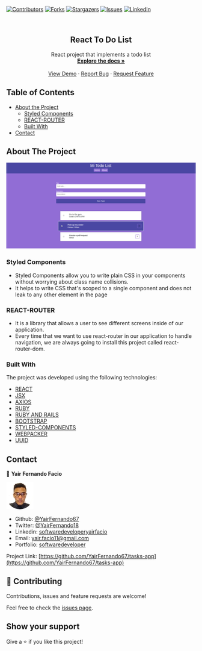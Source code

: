 [![Contributors][contributors-shield]][contributors-url]
[![Forks][forks-shield]][forks-url]
[![Stargazers][stars-shield]][stars-url]
[![Issues][issues-shield]][issues-url]
[![LinkedIn][linkedin-shield2]][linkedin-url2]

<!-- PROJECT LOGO -->
<br />
<p align="center">
 <h2 align="center"> React To Do List </h2>

  <p align="center">
    React project that implements a todo list
    <br />
    <a href="https://github.com/YairFernando67/tasks-app"><strong>Explore the docs »</strong></a>
    <br />
    <br />
    <a href="https://github.com/YairFernando67/tasks-app">View Demo</a>
    ·
    <a href="https://github.com/YairFernando67/tasks-app/issues">Report Bug</a>
    ·
    <a href="https://github.com/YairFernando67/tasks-app/issues">Request Feature</a>
  </p>

</p>

## Table of Contents
* [About the Project](#about-the-project)
  * [Styled Components](#Styled-Components)
  * [REACT-ROUTER](#REACT-ROUTER)
  * [Built With](#built-with)
* [Contact](#contact)

## About The Project

![Screenshot Image](app/assets/images/logoRepo.png) 

### Styled Components
* Styled Components allow you to write plain CSS in your components without worrying about class name collisions. 
* It helps to write CSS that's scoped to a single component and does not leak to any other element in the page

### REACT-ROUTER
* It is a library that allows a user to see different screens inside of 
our application.
* Every time that we want to use react-router in our application to handle
navigation, we are always going to install this project called react-router-dom.



### Built With
The project was developed using the following technologies:
- [REACT](https://es.reactjs.org/)
- [JSX](https://reactjs.org/docs/introducing-jsx.html)
- [AXIOS](https://github.com/axios/axios)
- [RUBY](https://www.ruby-lang.org/es/)
- [RUBY AND RAILS](https://rubyonrails.org/)
- [BOOTSTRAP](https://getbootstrap.com/docs/4.3/getting-started/introduction/)
- [STYLED-COMPONENTS](https://www.styled-components.com/)
- [WEBPACKER](https://github.com/rails/webpacker)
- [UUID](https://www.npmjs.com/package/uuid)

## Contact

👤 **Yair Fernando Facio**

<a href="https://yairfernando67.github.io/Portfolio/" target="_blank">
    
  ![Screenshot Image](app/assets/images/logo.jpg) 

</a>

- Github: [@YairFernando67](https://github.com/YairFernando67)
- Twitter: [@YairFernando18](https://twitter.com/YairFernando18)
- Linkedin: [softwaredeveloperyairfacio](https://www.linkedin.com/in/softwaredeveloperyairfacio/)
- Email: [yair.facio11@gmail.com](https://mail.google.com/mail/?view=cm&fs=1&tf=1&to=yair.facio11@gmail.com)
- Portfolio: [softwaredeveloper](https://yairfernando67.github.io/Portfolio/)

<p align="center">

  Project Link: [https://github.com/YairFernando67/tasks-app](https://github.com/YairFernando67/tasks-app)

</p>

## 🤝 Contributing

Contributions, issues and feature requests are welcome!

Feel free to check the [issues page](https://github.com/YairFernando67/tasks-app/issues).

## Show your support

Give a ⭐️ if you like this project!

<!-- MARKDOWN LINKS & IMAGES -->
[contributors-shield]: https://img.shields.io/github/contributors/YairFernando67/tasks-app.svg?style=flat-square
[contributors-url]: https://github.com/YairFernando67/tasks-app/graphs/contributors
[forks-shield]: https://img.shields.io/github/forks/YairFernando67/tasks-app.svg?style=flat-square
[forks-url]: https://github.com/YairFernando67/tasks-app/network/members
[stars-shield]: https://img.shields.io/github/stars/YairFernando67/tasks-app.svg?style=flat-square
[stars-url]: https://github.com/YairFernando67/tasks-app/stargazers
[issues-shield]: https://img.shields.io/github/issues/YairFernando67/tasks-app.svg?style=flat-square
[issues-url]: https://github.com/YairFernando67/tasks-app/issues
[license-shield]: https://img.shields.io/github/license/YairFernando67/tasks-app.svg?style=flat-square
[license-url]: https://github.com/YairFernando67/tasks-app/blob/master/LICENSE.txt
[linkedin-shield2]: https://img.shields.io/badge/-LinkedIn-black.svg?style=flat-square&logo=linkedin&colorB=555
[linkedin-url2]: https://www.linkedin.com/in/softwaredeveloperyairfacio/


